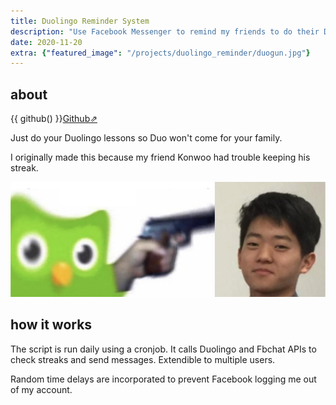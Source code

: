 ```yaml
---
title: Duolingo Reminder System
description: "Use Facebook Messenger to remind my friends to do their Duolingo Lessons."
date: 2020-11-20
extra: {"featured_image": "/projects/duolingo_reminder/duogun.jpg"}
---
```


## about

{{ github() }}[Github⇗](https://github.com/joseph-x-li/fb-duolingo)  

Just do your Duolingo lessons so Duo won't come for your family.

I originally made this because my friend Konwoo had trouble keeping his streak.

<img src="/projects/duolingo_reminder/kimdead.png" width="700"/>


## how it works

The script is run daily using a cronjob. It calls Duolingo and Fbchat APIs to check streaks and send messages. Extendible to multiple users.

Random time delays are incorporated to prevent Facebook logging me out of my account.
